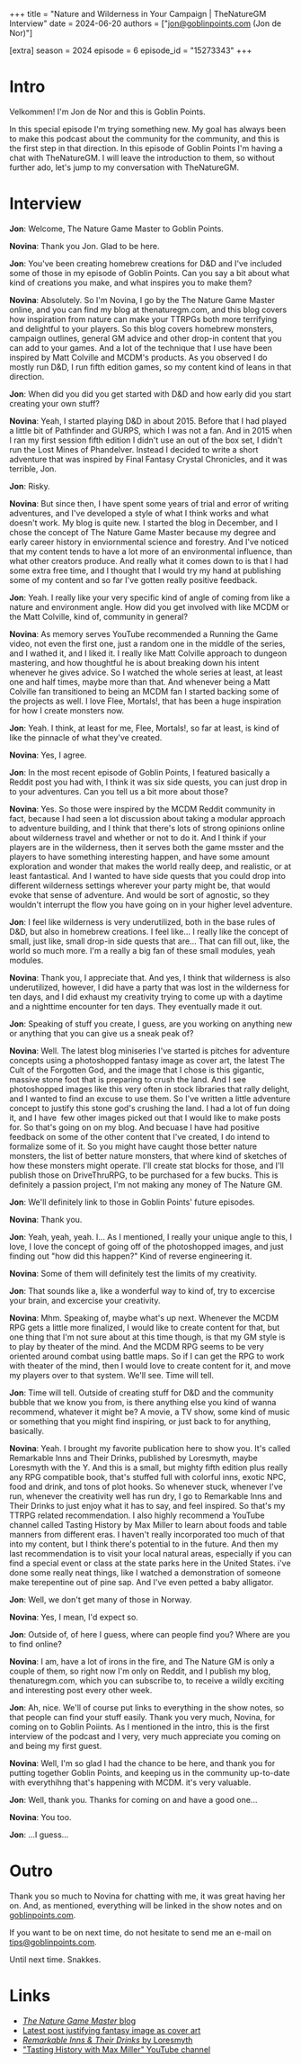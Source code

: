 +++
title = "Nature and Wilderness in Your Campaign | TheNatureGM Interview"
date = 2024-06-20
authors = ["jon@goblinpoints.com (Jon de Nor)"]

[extra]
season = 2024
episode = 6
episode_id = "15273343"
+++

# Intro
Velkommen! I'm Jon de Nor and this is Goblin Points.

In this special episode I'm trying something new. My goal has always been to make this podcast about the community for the community, and this is the first step in that direction. In this episode of Goblin Points I'm having a chat with TheNatureGM. I will leave the introduction to them, so without further ado, let's jump to my conversation with TheNatureGM.

# Interview
**Jon**: Welcome, The Nature Game Master to Goblin Points.

**Novina**: Thank you Jon. Glad to be here.

**Jon**: You've been creating homebrew creations for D&D and I've included some of those in my episode of Goblin Points. Can you say a bit about what kind of creations you make, and what inspires you to make them?

**Novina**: Absolutely. So I'm Novina, I go by the The Nature Game Master online, and you can find my blog at thenaturegm.com, and this blog covers how inspiration from nature can make your TTRPGs both more terrifying and delightful to your players. So this blog covers homebrew monsters, campaign outlines, general GM advice and other drop-in content that you can add to your games. And a lot of the technique that I use have been inspired by Matt Colville and MCDM's products. As you observed I do mostly run D&D, I run fifth edition games, so my content kind of leans in that direction.

**Jon**: When did you did you get started with D&D and how early did you start creating your own stuff?

**Novina**: Yeah, I started playing D&D in about 2015\. Before that I had played a little bit of Pathfinder and GURPS, which I was not a fan. And in 2015 when I ran my first session fifth edition I didn't use an out of the box set, I didn't run the Lost Mines of Phandelver. Instead I decided to write a short adventure that was inspired by Final Fantasy Crystal Chronicles, and it was terrible, Jon.

**Jon**: Risky.

**Novina**: But since then, I have spent some years of trial and error of writing adventures, and I've developed a style of what I think works and what doesn't work. My blog is quite new. I started the blog in December, and I chose the concept of The Nature Game Master because my degree and early career history in enviornmental science and forestry. And I've noticed that my content tends to have a lot more of an environmental influence, than what other creators produce. And really what it comes down to is that I had some extra free time, and I thought that I would try my hand at publishing some of my content and so far I've gotten really positive feedback.

**Jon**: Yeah. I really like your very specific kind of angle of coming from like a nature and environment angle. How did you get involved with like MCDM or the Matt Colville, kind of, community in general?

**Novina**: As memory serves YouTube recommended a Running the Game video, not even the first one, just a random one in the middle of the series, and I wathed it, and I liked it. I really like Matt Colville approach to dungeon mastering, and how thoughtful he is about breaking down his intent whenever he gives advice. So I watched the whole series at least, at least one and half times, maybe more than that. And whenever being a Matt Colville fan transitioned to being an MCDM fan I started backing some of the projects as well. I love Flee, Mortals!, that has been a huge inspiration for how I create monsters now.

**Jon**: Yeah. I think, at least for me, Flee, Mortals!, so far at least, is kind of like the pinnacle of what they've created.

**Novina**: Yes, I agree.

**Jon**: In the most recent episode of Goblin Points, I featured basically a Reddit post you had with, I think it was six side quests, you can just drop in to your adventures. Can you tell us a bit more about those?

**Novina**: Yes. So those were inspired by the MCDM Reddit community in fact, because I had seen a lot discussion about taking a modular approach to adventure building, and I think that there's lots of strong opinions online about wilderness travel and whether or not to do it. And I think if your players are in the wilderness, then it serves both the game msster and the players to have something interesting happen, and have some amount exploration and wonder that makes the world really deep, and realistic, or at least fantastical. And I wanted to have side quests that you could drop into different wilderness settings wherever your party might be, that would evoke that sense of adventure. And would be sort of agnostic, so they wouldn't interrupt the flow you have going on in your higher level adventure.

**Jon**: I feel like wilderness is very underutilized, both in the base rules of D&D, but also in homebrew creations. I feel like... I really like the concept of small, just like, small drop-in side quests that are... That can fill out, like, the world so much more. I'm a really a big fan of these small modules, yeah modules.

**Novina**: Thank you, I appreciate that. And yes, I think that wilderness is also underutilized, however, I did have a party that was lost in the wilderness for ten days, and I did exhaust my creativity trying to come up with a daytime and a nighttime encounter for ten days. They eventually made it out.

**Jon**: Speaking of stuff you create, I guess, are you working on anything new or anything that you can give us a sneak peak of?

**Novina**: Well. The latest blog miniseries I've started is pitches for adventure concepts using a photoshopped fantasy image as cover art, the latest The Cult of the Forgotten God, and the image that I chose is this gigantic, massive stone foot that is preparing to crush the land. And I see photoshopped images like this very often in stock libraries that rally delight, and I wanted to find an excuse to use them. So I've written a little adventure concept to justify this stone god's crushing the land. I had a lot of fun doing it, and I have  few other images picked out that I would like to make posts for. So that's going on on my blog. And becuase I have had positive feedback on some of the other content that I've created, I do intend to formalize some of it. So you might have caught those better nature monsters, the list of better nature monsters, that where kind of sketches of how these monsters might operate. I'll create stat blocks for those, and I'll publish those on DriveThruRPG, to be purchased for a few bucks. This is definitely a passion project, I'm not making any money of The Nature GM.

**Jon**: We'll definitely link to those in Goblin Points' future episodes.

**Novina**: Thank you.

**Jon**: Yeah, yeah, yeah. I... As I mentioned, I really your unique angle to this, I love, I love the concept of going off of the photoshopped images, and just finding out "how did this happen?" Kind of reverse engineering it.

**Novina**: Some of them will definitely test the limits of my creativity.

**Jon**: That sounds like a, like a wonderful way to kind of, try to excercise your brain, and excercise your creativity.

**Novina**: Mhm. Speaking of, maybe what's up next. Whenever the MCDM RPG gets a little more finalized, I would like to create content for that, but one thing that I'm not sure about at this time though, is that my GM style is to play by theater of the mind. And the MCDM RPG seems to be very oriented around combat using battle maps. So if I can get the RPG to work with theater of the mind, then I would love to create content for it, and move my players over to that system. We'll see. Time will tell.

**Jon**: Time will tell. Outside of creating stuff for D&D and the community bubble that we know you from, is there anything else you kind of wanna recommend, whatever it might be? A movie, a TV show, some kind of music or something that you might find inspiring, or just back to for anything, basically.

**Novina**: Yeah. I brought my favorite publication here to show you. It's called Remarkable Inns and Their Drinks, published by Loresmyth, maybe Loresmyth with the Y. And this is a small, but mighty fifth edition plus really any RPG compatible book, that's stuffed full with colorful inns, exotic NPC, food and drink, and tons of plot hooks. So whenever stuck, whenever I've run, whenever the creativity well has run dry, I go to Remarkable Inns and Their Drinks to just enjoy what it has to say, and feel inspired. So that's my TTRPG related recommendation. I also highly recommend a YouTube channel called Tasting History by Max Miller to learn about foods and table manners from different eras. I haven't really incorporated too much of that into my content, but I think there's potential to in the future. And then my last recommendation is to visit your local natural areas, especially if you can find a special event or class at the state parks here in the United States. i've done some really neat things, like I watched a demonstration of someone make terepentine out of pine sap. And I've even petted a baby alligator.

**Jon**: Well, we don't get many of those in Norway.

**Novina**: Yes, I mean, I'd expect so.

**Jon**: Outside of, of here I guess, where can people find you? Where are you to find online?

**Novina**: I am, have a lot of irons in the fire, and The Nature GM is only a couple of them, so right now I'm only on Reddit, and I publish my blog, thenaturegm.com, which you can subscribe to, to receive a wildly exciting and interesting post every other week.

**Jon**: Ah, nice. We'll of course put links to everything in the show notes, so that people can find your stuff easily. Thank you very much, Novina, for coming on to Goblin Poiints. As I mentioned in the intro, this is the first interview of the podcast and I very, very much appreciate you coming on and being my first guest.

**Novina**: Well, I'm so glad I had the chance to be here, and thank you for putting together Goblin Points, and keeping us in the community up-to-date with everythihng that's happening with MCDM. it's very valuable.

**Jon**: Well, thank you. Thanks for coming on and have a good one...

**Novina**: You too.

**Jon**: ...I guess...

# Outro
Thank you so much to Novina for chatting with me, it was great having her on. And, as mentioned, everything will be linked in the show notes and on [goblinpoints.com](https://goblinpoints.com/).

If you want to be on next time, do not hesitate to send me an e-mail on tips@goblinpoints.com.

Until next time. Snakkes.

# Links
- [_The Nature Game Master_ blog](https://thenaturegm.com/)
- [Latest post justifying fantasy image as cover art](https://thenaturegm.com/2024/06/15/cult-of-the-forgotten-god/)
- [_Remarkable Inns & Their Drinks_ by Loresmyth](https://loresmyth.com/products/remarkableinns)
- ["Tasting History with Max Miller" YouTube channel](https://www.youtube.com/c/tastinghistory)
